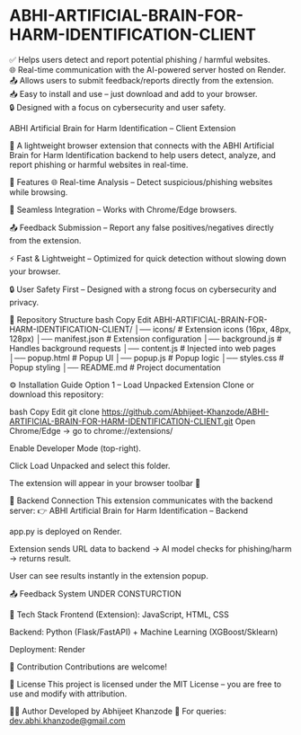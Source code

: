 # ABHI-ARTIFICIAL-BRAIN-FOR-HARM-IDENTIFICATION-CLIENT
✅ Helps users detect and report potential phishing / harmful websites.  
🌐 Real-time communication with the AI-powered server hosted on Render.  
📤 Allows users to submit feedback/reports directly from the extension.  
📥 Easy to install and use – just download and add to your browser.  
🔒 Designed with a focus on cybersecurity and user safety.


ABHI Artificial Brain for Harm Identification – Client Extension


🚀 A lightweight browser extension that connects with the ABHI Artificial Brain for Harm Identification backend to help users detect, analyze, and report phishing or harmful websites in real-time.

📌 Features
🌐 Real-time Analysis – Detect suspicious/phishing websites while browsing.

🔗 Seamless Integration – Works with Chrome/Edge browsers.

📤 Feedback Submission – Report any false positives/negatives directly from the extension.

⚡ Fast & Lightweight – Optimized for quick detection without slowing down your browser.

🔒 User Safety First – Designed with a strong focus on cybersecurity and privacy.

📂 Repository Structure
bash
Copy
Edit
ABHI-ARTIFICIAL-BRAIN-FOR-HARM-IDENTIFICATION-CLIENT/
│── icons/               # Extension icons (16px, 48px, 128px)
│── manifest.json        # Extension configuration
│── background.js        # Handles background requests
│── content.js           # Injected into web pages
│── popup.html           # Popup UI
│── popup.js             # Popup logic
│── styles.css           # Popup styling
│── README.md            # Project documentation

⚙️ Installation Guide
Option 1 – Load Unpacked Extension
Clone or download this repository:

bash
Copy
Edit
git clone https://github.com/Abhijeet-Khanzode/ABHI-ARTIFICIAL-BRAIN-FOR-HARM-IDENTIFICATION-CLIENT.git
Open Chrome/Edge → go to chrome://extensions/

Enable Developer Mode (top-right).

Click Load Unpacked and select this folder.

The extension will appear in your browser toolbar 🎉

🔗 Backend Connection
This extension communicates with the backend server:
👉 ABHI Artificial Brain for Harm Identification – Backend

app.py is deployed on Render.

Extension sends URL data to backend → AI model checks for phishing/harm → returns result.

User can see results instantly in the extension popup.

📤 Feedback System
UNDER CONSTURCTION



📌 Tech Stack
Frontend (Extension): JavaScript, HTML, CSS

Backend: Python (Flask/FastAPI) + Machine Learning (XGBoost/Sklearn)


Deployment: Render

🤝 Contribution
Contributions are welcome!



📜 License
This project is licensed under the MIT License – you are free to use and modify with attribution.

👨‍💻 Author
Developed by Abhijeet Khanzode
📧 For queries: dev.abhi.khanzode@gmail.com


